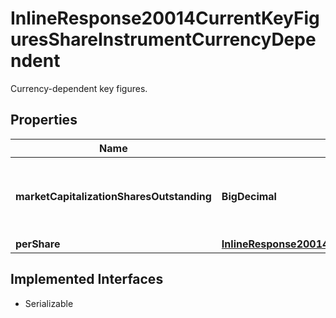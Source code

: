 

# InlineResponse20014CurrentKeyFiguresShareInstrumentCurrencyDependent

Currency-dependent key figures.

## Properties

Name | Type | Description | Notes
------------ | ------------- | ------------- | -------------
**marketCapitalizationSharesOutstanding** | **BigDecimal** | Market capitalization based on the number of outstanding shares. |  [optional]
**perShare** | [**InlineResponse20014CurrentKeyFiguresShareInstrumentCurrencyDependentPerShare**](InlineResponse20014CurrentKeyFiguresShareInstrumentCurrencyDependentPerShare.md) |  |  [optional]


## Implemented Interfaces

* Serializable


